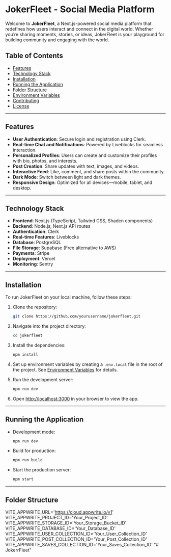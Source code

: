 # JokerFleet - Social Media Platform

Welcome to **JokerFleet**, a Next.js-powered social media platform that redefines how users interact and connect in the digital world. Whether you’re sharing moments, stories, or ideas, JokerFleet is your playground for building community and engaging with the world.

## Table of Contents
- [Features](#features)
- [Technology Stack](#technology-stack)
- [Installation](#installation)
- [Running the Application](#running-the-application)
- [Folder Structure](#folder-structure)
- [Environment Variables](#environment-variables)
- [Contributing](#contributing)
- [License](#license)

---

## Features

- **User Authentication**: Secure login and registration using Clerk.
- **Real-time Chat and Notifications**: Powered by Liveblocks for seamless interaction.
- **Personalized Profiles**: Users can create and customize their profiles with bio, photos, and interests.
- **Post Creation**: Share updates with text, images, and videos.
- **Interactive Feed**: Like, comment, and share posts within the community.
- **Dark Mode**: Switch between light and dark themes.
- **Responsive Design**: Optimized for all devices—mobile, tablet, and desktop.

---

## Technology Stack

- **Frontend**: Next.js (TypeScript, Tailwind CSS, Shadcn components)
- **Backend**: Node.js, Next.js API routes
- **Authentication**: Clerk
- **Real-time Features**: Liveblocks
- **Database**: PostgreSQL
- **File Storage**: Supabase (Free alternative to AWS)
- **Payments**: Stripe
- **Deployment**: Vercel
- **Monitoring**: Sentry

---

## Installation

To run JokerFleet on your local machine, follow these steps:

1. Clone the repository:
    ```bash
    git clone https://github.com/yourusername/jokerfleet.git
    ```
    
2. Navigate into the project directory:
    ```bash
    cd jokerfleet
    ```

3. Install the dependencies:
    ```bash
    npm install
    ```

4. Set up environment variables by creating a `.env.local` file in the root of the project. See [Environment Variables](#environment-variables) for details.

5. Run the development server:
    ```bash
    npm run dev
    ```

6. Open [http://localhost:3000](http://localhost:3000) in your browser to view the app.

---

## Running the Application

- Development mode:
    ```bash
    npm run dev
    ```
- Build for production:
    ```bash
    npm run build
    ```
- Start the production server:
    ```bash
    npm start
    ```

---

## Folder Structure


VITE_APPWRITE_URL='https://cloud.appwrite.io/v1'
VITE_APPWRITE_PROJECT_ID='Your_Project_ID'
VITE_APPWRITE_STORAGE_ID='Your_Storage_Bucket_ID'
VITE_APPWRITE_DATABASE_ID='Your_Database_ID'
VITE_APPWRITE_USER_COLLECTION_ID='Your_User_Collection_ID'
VITE_APPWRITE_POST_COLLECTION_ID='Your_Post_Collection_ID'
VITE_APPWRITE_SAVES_COLLECTION_ID='Your_Saves_Collection_ID'
"# JokerrFleet" 
